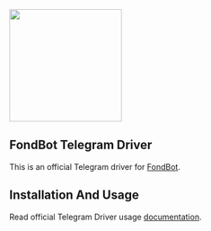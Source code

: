 <img src="https://fondbot.com/images/logo.png" width="200px">

## FondBot Telegram Driver
This is an official Telegram driver for [FondBot](https://github.com/fondbot/fondbot).

## Installation And Usage

Read official Telegram Driver usage [documentation](http://docs.fondbot.com/#/drivers/telegram).
